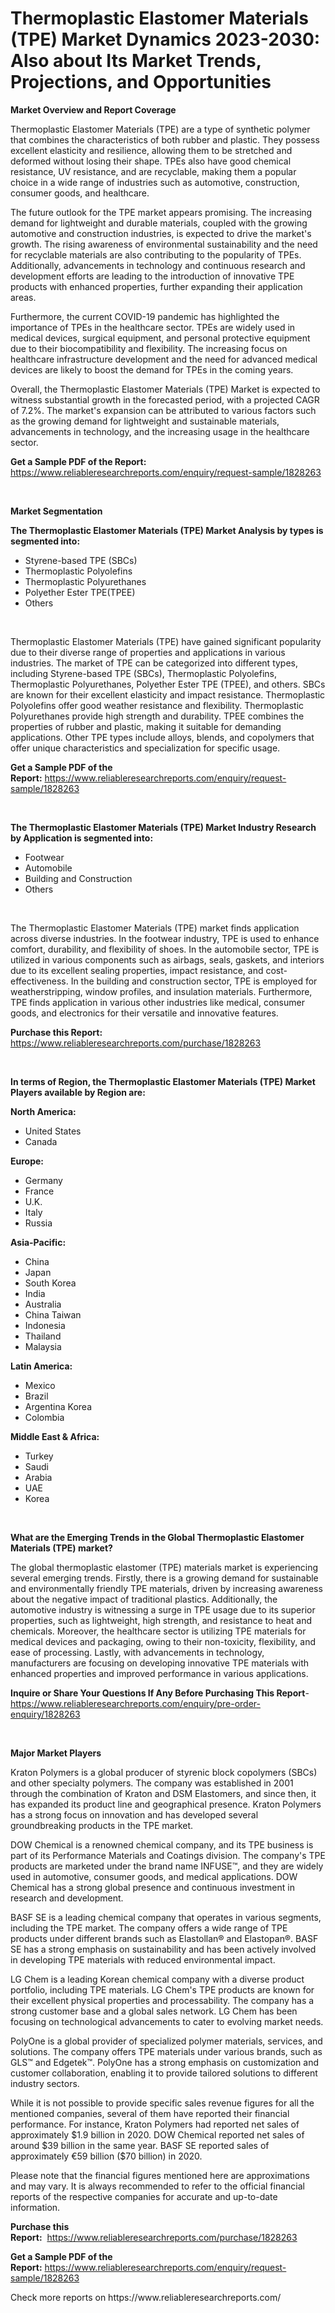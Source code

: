 <p><h1>Thermoplastic Elastomer Materials (TPE) Market Dynamics 2023-2030: Also about Its Market Trends, Projections, and Opportunities</h1></p><p><strong>Market Overview and Report Coverage</strong></p>
<p><p>Thermoplastic Elastomer Materials (TPE) are a type of synthetic polymer that combines the characteristics of both rubber and plastic. They possess excellent elasticity and resilience, allowing them to be stretched and deformed without losing their shape. TPEs also have good chemical resistance, UV resistance, and are recyclable, making them a popular choice in a wide range of industries such as automotive, construction, consumer goods, and healthcare.</p><p>The future outlook for the TPE market appears promising. The increasing demand for lightweight and durable materials, coupled with the growing automotive and construction industries, is expected to drive the market's growth. The rising awareness of environmental sustainability and the need for recyclable materials are also contributing to the popularity of TPEs. Additionally, advancements in technology and continuous research and development efforts are leading to the introduction of innovative TPE products with enhanced properties, further expanding their application areas.</p><p>Furthermore, the current COVID-19 pandemic has highlighted the importance of TPEs in the healthcare sector. TPEs are widely used in medical devices, surgical equipment, and personal protective equipment due to their biocompatibility and flexibility. The increasing focus on healthcare infrastructure development and the need for advanced medical devices are likely to boost the demand for TPEs in the coming years.</p><p>Overall, the Thermoplastic Elastomer Materials (TPE) Market is expected to witness substantial growth in the forecasted period, with a projected CAGR of 7.2%. The market's expansion can be attributed to various factors such as the growing demand for lightweight and sustainable materials, advancements in technology, and the increasing usage in the healthcare sector.</p></p>
<p><strong>Get a Sample PDF of the Report:</strong> <a href="https://www.reliableresearchreports.com/enquiry/request-sample/1828263">https://www.reliableresearchreports.com/enquiry/request-sample/1828263</a></p>
<p>&nbsp;</p>
<p><strong>Market Segmentation</strong></p>
<p><strong>The Thermoplastic Elastomer Materials (TPE) Market Analysis by types is segmented into:</strong></p>
<p><ul><li>Styrene-based TPE (SBCs)</li><li>Thermoplastic Polyolefins</li><li>Thermoplastic Polyurethanes</li><li>Polyether Ester TPE(TPEE)</li><li>Others</li></ul></p>
<p>&nbsp;</p>
<p><p>Thermoplastic Elastomer Materials (TPE) have gained significant popularity due to their diverse range of properties and applications in various industries. The market of TPE can be categorized into different types, including Styrene-based TPE (SBCs), Thermoplastic Polyolefins, Thermoplastic Polyurethanes, Polyether Ester TPE (TPEE), and others. SBCs are known for their excellent elasticity and impact resistance. Thermoplastic Polyolefins offer good weather resistance and flexibility. Thermoplastic Polyurethanes provide high strength and durability. TPEE combines the properties of rubber and plastic, making it suitable for demanding applications. Other TPE types include alloys, blends, and copolymers that offer unique characteristics and specialization for specific usage.</p></p>
<p><strong>Get a Sample PDF of the Report:</strong>&nbsp;<a href="https://www.reliableresearchreports.com/enquiry/request-sample/1828263">https://www.reliableresearchreports.com/enquiry/request-sample/1828263</a></p>
<p>&nbsp;</p>
<p><strong>The Thermoplastic Elastomer Materials (TPE) Market Industry Research by Application is segmented into:</strong></p>
<p><ul><li>Footwear</li><li>Automobile</li><li>Building and Construction</li><li>Others</li></ul></p>
<p>&nbsp;</p>
<p><p>The Thermoplastic Elastomer Materials (TPE) market finds application across diverse industries. In the footwear industry, TPE is used to enhance comfort, durability, and flexibility of shoes. In the automobile sector, TPE is utilized in various components such as airbags, seals, gaskets, and interiors due to its excellent sealing properties, impact resistance, and cost-effectiveness. In the building and construction sector, TPE is employed for weatherstripping, window profiles, and insulation materials. Furthermore, TPE finds application in various other industries like medical, consumer goods, and electronics for their versatile and innovative features.</p></p>
<p><strong>Purchase this Report:</strong>&nbsp; <a href="https://www.reliableresearchreports.com/purchase/1828263">https://www.reliableresearchreports.com/purchase/1828263</a></p>
<p>&nbsp;</p>
<p><strong>In terms of Region, the Thermoplastic Elastomer Materials (TPE) Market Players available by Region are:</strong></p>
<p>
    <p> <strong> North America: </strong>
        <ul>
            <li>United States</li>
            <li>Canada</li>
        </ul>
        </p> 
    <p> <strong> Europe: </strong>
        <ul>
            <li>Germany</li>
            <li>France</li>
            <li>U.K.</li>
            <li>Italy</li>
            <li>Russia</li>
        </ul>
        </p> 
    <p> <strong> Asia-Pacific: </strong>
        <ul>
            <li>China</li>
            <li>Japan</li>
            <li>South Korea</li>
            <li>India</li>
            <li>Australia</li>
            <li>China Taiwan</li>
            <li>Indonesia</li>
            <li>Thailand</li>
            <li>Malaysia</li>
        </ul>
        </p> 
    <p> <strong> Latin America: </strong>
        <ul>
            <li>Mexico</li>
            <li>Brazil</li>
            <li>Argentina Korea</li>
            <li>Colombia</li>
        </ul>
        </p> 
    <p> <strong> Middle East & Africa: </strong>
        <ul>
            <li>Turkey</li>
            <li>Saudi</li>
            <li>Arabia</li>
            <li>UAE</li>
            <li>Korea</li>
        </ul>
    </p>
    </p>
<p>&nbsp;</p>
<p><strong>What are the Emerging Trends in the Global Thermoplastic Elastomer Materials (TPE) market?</strong></p>
<p><p>The global thermoplastic elastomer (TPE) materials market is experiencing several emerging trends. Firstly, there is a growing demand for sustainable and environmentally friendly TPE materials, driven by increasing awareness about the negative impact of traditional plastics. Additionally, the automotive industry is witnessing a surge in TPE usage due to its superior properties, such as lightweight, high strength, and resistance to heat and chemicals. Moreover, the healthcare sector is utilizing TPE materials for medical devices and packaging, owing to their non-toxicity, flexibility, and ease of processing. Lastly, with advancements in technology, manufacturers are focusing on developing innovative TPE materials with enhanced properties and improved performance in various applications.</p></p>
<p><strong>Inquire or Share Your Questions If Any Before Purchasing This Report</strong>- <a href="https://www.reliableresearchreports.com/enquiry/pre-order-enquiry/1828263">https://www.reliableresearchreports.com/enquiry/pre-order-enquiry/1828263</a></p>
<p>&nbsp;</p>
<p><strong>Major Market Players</strong></p>
<p><p>Kraton Polymers is a global producer of styrenic block copolymers (SBCs) and other specialty polymers. The company was established in 2001 through the combination of Kraton and DSM Elastomers, and since then, it has expanded its product line and geographical presence. Kraton Polymers has a strong focus on innovation and has developed several groundbreaking products in the TPE market.</p><p>DOW Chemical is a renowned chemical company, and its TPE business is part of its Performance Materials and Coatings division. The company's TPE products are marketed under the brand name INFUSE™, and they are widely used in automotive, consumer goods, and medical applications. DOW Chemical has a strong global presence and continuous investment in research and development.</p><p>BASF SE is a leading chemical company that operates in various segments, including the TPE market. The company offers a wide range of TPE products under different brands such as Elastollan® and Elastopan®. BASF SE has a strong emphasis on sustainability and has been actively involved in developing TPE materials with reduced environmental impact.</p><p>LG Chem is a leading Korean chemical company with a diverse product portfolio, including TPE materials. LG Chem's TPE products are known for their excellent physical properties and processability. The company has a strong customer base and a global sales network. LG Chem has been focusing on technological advancements to cater to evolving market needs.</p><p>PolyOne is a global provider of specialized polymer materials, services, and solutions. The company offers TPE materials under various brands, such as GLS™ and Edgetek™. PolyOne has a strong emphasis on customization and customer collaboration, enabling it to provide tailored solutions to different industry sectors.</p><p>While it is not possible to provide specific sales revenue figures for all the mentioned companies, several of them have reported their financial performance. For instance, Kraton Polymers had reported net sales of approximately $1.9 billion in 2020. DOW Chemical reported net sales of around $39 billion in the same year. BASF SE reported sales of approximately €59 billion ($70 billion) in 2020.</p><p>Please note that the financial figures mentioned here are approximations and may vary. It is always recommended to refer to the official financial reports of the respective companies for accurate and up-to-date information.</p></p>
<p><strong>Purchase this Report:</strong>&nbsp;&nbsp;<a href="https://www.reliableresearchreports.com/purchase/1828263">https://www.reliableresearchreports.com/purchase/1828263</a></p>
<p></p>
<p><strong>Get a Sample PDF of the Report:</strong>&nbsp;<a href="https://www.reliableresearchreports.com/enquiry/request-sample/1828263">https://www.reliableresearchreports.com/enquiry/request-sample/1828263</a></p>
<p>Check more reports on https://www.reliableresearchreports.com/</p>